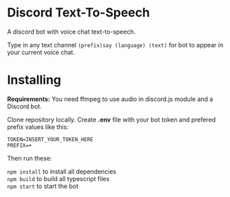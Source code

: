 # Discord Text-To-Speech

A discord bot with voice chat text-to-speech.

Type in any text channel `(prefix)say (language) (text)` for bot to appear in your current voice chat.

# Installing

**Requirements:** You need ffmpeg to use audio in discord.js module and a Discord bot.

Clone repository locally. Create **.env** file with your bot token and prefered prefix values like this:
```env
TOKEN=INSERT_YOUR_TOKEN_HERE
PREFIX=+
```

Then run these:

`npm install` to install all dependencies<br>
`npm build` to build all typescript files<br>
`npm start` to start the bot